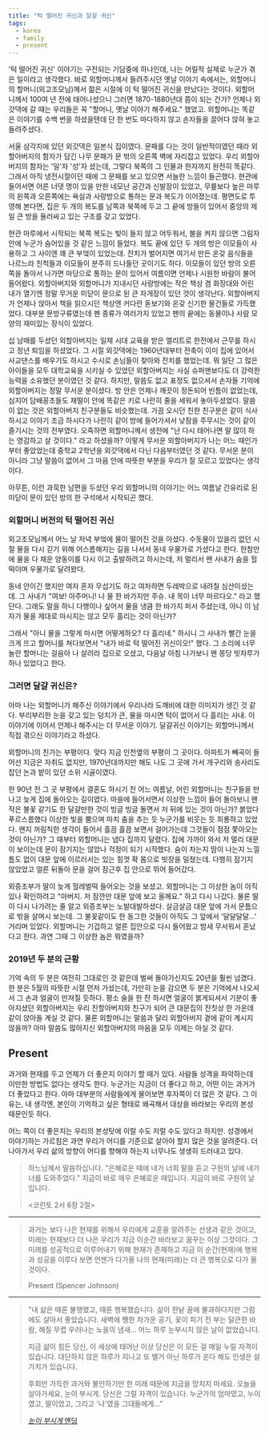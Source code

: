 ```yaml
---
title: "턱 떨어진 귀신과 달걀 귀신"
tags:
  - korea
  - family
  - present
---
```


'턱 떨어진 귀신' 이야기는 구전되는 기담중에 하나인데, 나는 어릴적 실제로 누군가 겪은 일이라고
생각했다. 바로 외할머니께서 들려주시던 옛날 이야기 속에서는,
외할머니의 할머니(외고조모님)께서 젊은 시절에 이 턱 떨어진 귀신을 만났다는 것이다.
외할머니께서 100여 년 전에 태어나셨으니 그러면 1870-1880년대 쯤이 되는 건가?
언제나 외갓댁에 갈 때는 우리들은 꼭 "할머니, 옛날 이야기 해주세요." 했었고.
외할머니는 똑같은 이야기를 수백 번을 하셨을텐데 단 한 번도 마다하지 않고 손자들을 끌어다 앉혀 놓고
들려주셨다.

서울 삼각지에 있던 외갓댁은 일본식 집이였다.
문패를 다는 것이 일반적이였던 때라 외할아버지의 함자가 담긴 나무 문패가 문 밖의 오른쪽 벽에
자리잡고 있었다. 우리 외할아버지의 함자는 '일'자 '성'자 셨는데, 그렇다 북쪽의 그 인물과
한자까지 완전히 똑같다. 그래서 아직 냉전시절이던 때에 그 문패를 보고 있으면 서늘한 느낌이 들곤했다.
현관에 들어서면 어른 너댓 명이 있을 만한 네모난 공간과
신발장이 있었고, 무릎보다 높은 마루의 왼쪽과 오른쪽에는 욕실과
사랑방으로 통하는 문과 복도가 이어졌는데.
평면도로 투영해 본다면, 집은 두 개의 복도를 남쪽과 북쪽에 두고 그 끝에 방들이 있어서
중앙의 제일 큰 방을 둘러싸고 있는 구조를 갖고 있었다.

현관 마루에서 시작되는 북쪽 복도는 빛이 들지 않고 어두워서,
불을 켜지 않으면 그림자 안에 누군가 숨어있을 것 같은 느낌이 들었다.
복도 끝에 있던 두 개의 방은 이모들이 사용하고 그 사이엔 꽤 큰 부엌이 있었는데. 잔치가 벌어지면
여기서 만든 온갖 음식들을 나르느라 친척들과 이모들이 분주히 드나들던 곳이기도 하다.
이모들이 있던 방의 오른쪽을 돌아서 나가면 마당으로 통하는 문이 있어서 여름이면 언제나 시원한 바람이
불어들어왔다.
외할아버지와 외할머니가 지내시던 사랑방에는 작은 책상 겸 화장대와 어린 내가 열기엔 정말 무거운
미닫이 문으로 된 큰 자개장이 있던 것이 생각난다. 외할아버지가 언제나 앉아서 책을 읽으시던 책상엔
커다란 돋보기와 온갖 신기한 물건들로 가득했었다. 대부분 문방구류였는데 펜 종류가 여러가지 있었고
펜의 끝에는 동물이나 사람 모양의 재미있는 장식이 있었다.

십 남매를 두셨던 외할아버지는 일제 시대 교육을 받은 엘리트로 한전에서 근무를 하시고 정년 퇴임을
하셨었다. 그 시절 외갓댁에는 1960년대부터 전축이 이미 집에 있어서 사교댄스를 배우기도 하시고
수시로 손님들이 찾아와 잔치를 했었는데. 뭐 일단 그 많은 아이들을 모두 대학교육을 시키실 수 있었던
외할아버지는 사실 슈퍼맨보다도 더 강력한 능력을 소유했던 분이였던 것 같다.
하지만, 말씀도 없고 표정도 없으셔서 손자들 기억에 외할아버지는 정말 무서운 분이셨다.
방 안은 언제나 깨끗이 정돈되어 빈틈이 없었는데, 심지어 담배꽁초들도 재떨이 안에 똑같은 키로
나란히 줄을 세워서 놓아두셨었다. 말씀이 없는 것은 외할아버지 친구분들도 비슷했는데. 가끔 오시던
친한 친구분은 같이 식사하시고 이야기 조금 하시다가 나란히 같이 방에 들어가셔서 낮잠을 주무시는
것이 같이 즐기시는 것의 전부였다. 오죽하면 외할머니께서 생전에 "난 다시 태어나면 말 많이 하는
영감하고 살 것이다." 라고 하셨을까? 이렇게 무서운 외할아버지가 나는 어느 때인가 부터 좋았었는데
중학교 2학년을 외갓댁에서 다닌 다음부터였던 것 같다. 무서운 분이 아니라
그냥 말씀이 없어서 그 마음 안에 따뜻한 부분을 우리가 잘 모르고 있었다는 생각이다.

아무튼, 이런 과묵한 남편을 두셨던 우리 외할머니의 이야기는
어느 여름날 간유리로 된 미닫이 문이 있던 방의 한 구석에서 시작되곤 했다.

### 외할머니 버전의 턱 떨어진 귀신

외고조모님께서 어느 날 저녁 부엌에 물이 떨어진 것을 아셨다. 수돗물이 있을리 없던 시절
물을 다시 긷기 위해 어스름해지는 길을 나서서 동네 우물가로 가셨다고 한다. 한참만에 물을 다 채운
양동이를 다시 이고 출발하려고 하시는데, 저 멀리서 왠 사내가 숨을 헐떡이며 우물가로 달려왔다.

동네 안이긴 했지만 여자 혼자 무섭기도 하고 여차하면 두레박으로 내려칠 심산이셨는데. 그 사내가
"여보! 아주머니! 나 물 한 바가지만 주슈. 내 목이 너무 마르다오." 라고 했단다.
그래도 말을 하니 다행이나 싶어서 물을 냉큼 한 바가지 퍼서 주셨는데, 아니 이 남자가 물을 제대로
마시지는 않고 모두 흘리는 것이 아닌가?

그래서 "아니 물을 그렇게 마시면 어떻게하오? 다 흘리네."
하시니 그 사내가 빨간 눈을 크게 뜨고 할머니를 쳐다보면서 "내가 바로 턱 떨어진 귀신이오!" 했다.
그 소리에 너무 놀란 할머니는 걸음아 나 살려라 집으로 오셨고,
다음날 아침 나가보니 왠 몽당 빗자루가 하나 있었다고 한다.

### 그러면 달걀 귀신은?

아마 나는 외할머니가 해주신 이야기에서 우리나라 도깨비에 대한 이미지가 생긴 것 같다. 부리부리한
눈을 갖고 있는 덩치가 큰, 물을 마시면 턱이 없어서 다 흘리는 사내. 이 이야기에 이어서 언제나
해주시는 더 무서운 이야기. 달걀귀신 이야기는 외할머니께서 직접 겪으신 이야기라고 하셨다.

외할머니의 친가는 부평이다. 맞다 지금 인천옆의 부평이 그 곳이다. 아파트가 빼곡이 들어선
지금은 자취도 없지만, 1970년대까지만 해도 나도 그 곳에 가서 개구리와 송사리도 잡던 논과 밭이
있던 소위 시골이였다.

한 90년 전 그 곳 부평에서 결혼도 하시기 전 어느 여름날, 어린 외할머니는 친구들을 만나고 늦게
집에 돌아오는 길이였다. 마을에 들어서면서 이상한 느낌이 들어 돌아보니 왠 작은 불꽃 같기도 한
달걀만한 것이 빙글 빙글 돌면서 저 뒤에 있는 것이 아닌가? 붉었다 푸르스름했다 이상한 빛을 뿜으며
마치 춤을 추는 듯 누군가를 비웃는 듯 희롱하고 있었다.
왠지 꺼림칙한 생각이 들어서 흘끔 흘끔 보면서 걸어가는데 그것들이 점점 쫓아오는 것이 아닌가?
그 때부터 외할머니는 냅다 집까지 달렸다. 집에 가까이 와서 저 멀리
대문이 보이는데 문이 잠기지는 않았나 걱정이 되기 시작했다. 숨이 차는지 땀이 나는지 느낄 틈도 없이
대문 앞에 이르러서는 있는 힘껏 확 몸으로 빗장을 밀쳤는데.
다행히 잠기지 않았었고 얼른 뒤돌아 문을 걸어 잠근후 집 안으로 뛰어 들어갔다.

외증조부가 딸이 늦게 헐레벌떡 들어오는 것을 보셨고. 외할머니는 그 이상한 놈이 아직 있나 확인하려고
"아버지. 저 잠깐만 대문 앞에 보고 올께요." 하고 다시 나갔다. 물론 딸이 다시 나가려는 줄 알고
외증조부는 노발대발하셨다. 살금살금 대문 앞에 가서 문틈으로 밖을 살며시 보는데. 그 불꽃같이도 한
동그한 것들이 아직도 그 앞에서 '달달달달...' 거리며 있었다.
외할머니는 기겁하고 얼른 집안으로 다시 들어왔고 밤새 무서워서 혼났다고 한다.
과연 그때 그 이상한 놈은 뭐였을까?

### 2019년 두 분의 근황

기억 속의 두 분은 여전히 그대로인 것 같은데 벌써 돌아가신지도 20년을 훨씬 넘겼다. 한 분은 5월의
따뜻한 시절 먼저 가셨는데, 가만히 눈을 감으면 두 분은 기억에서 나오셔서 그 손과 얼굴이 만져질 듯하다.
평소 술을 한 잔 하시면 얼굴이 붉게되셔서 기분이 좋아지셨던 외할아버지는 우리 친할아버지와
친구가 되어 큰 대문집의 잔칫상 한 가운데 같이 앉아들 계실 것 같다. 물론 외할머니는 말씀과 달리
외할아버지 곁에 같이 계시지 않을까? 아마 말씀도 많아지신 외할아버지의 마음을 모두 이제는
아실 것 같다.



## Present

과거와 현재를 두고 언제가 더 좋은지 이야기 할 때가 있다. 사람들 성격을 파악하는데 이만한 방법도
없다는 생각도 한다. 누군가는 지금이 더 좋다고 하고, 어떤 이는 과거가 더 좋았다고 한다. 아마
대부분의 사람들에게 물어보면 후자쪽이 더 많은 것 같다. 그 이유는, 내 생각엔, 본인이 기억하고 싶은
형태로 왜곡해서 대상을 바라보는 우리의 본성 때문인듯 하다.

어느 쪽이 더 좋은지는 우리의 본성탓에 이럴 수도 저럴 수도 있다고 하지만. 성경에서 이야기하는
가르침은 과연 우리가 어디를 기준으로 살아야 할지 많은 것을 알려준다. 더 나아가서 우리 삶의 방향이
어디를 향해야 하는지 너무나도 생생히 드러내고 있다.

> 하느님께서 말씀하십니다. "은혜로운 때에 내가 너희 말을 듣고
구원의 날에 내가 너를 도와주었다." 지금이 바로 매우 은혜로운 때입니다. 지금이 바로
구원의 날입니다.
> 
> \<코린토 2서 6장 2절\>

---

> 과거는 보다 나은 현재를 위해서 우리에게 교훈을 알려주는 선생과 같은 것이고,
> 미래는 현재보다 더 나은 우리가 지금 이순간 바라보고 꿈꾸는 이상 그것이다.
> 그 미래를 성공적으로 이루어내기 위해 현재가 존재하고 지금 이 순간(현재)에 행복과 성공을 이루다 보면
> 언젠가 다가올 나의 현재(미래)는 더 큰 행복으로 다가 올 것이다.
>
> Present (Spencer Johnson)

---

> "내 삶은 때론 불행했고, 때론 행복했습니다.
> 삶이 한낱 꿈에 불과하다지만 그럼에도 살아서 좋았습니다.
> 새벽에 쨍한 차가운 공기, 꽃이 피기 전 부는 달큰한 바람, 해질 무렵 우러나는 노을의 냄새...
> 어느 하루 눈부시지 않은 날이 없었습니다.
>
> 지금 삶이 힘든 당신, 이 세상에 태어난 이상 당신은 이 모든 걸 매일 누릴 자격이 있습니다.
> 대단하지 않은 하루가 지나고 또 별거 아닌 하루가 온다 해도 인생은 살 가치가 있습니다.
>
> 후회만 가득한 과거와 불안하기만 한 미래 때문에 지금을 망치지 마세요.
> 오늘을 살아가세요, 눈이 부시게.
> 당신은 그럴 자격이 있습니다.
> 누군가의 엄마였고, 누이였고, 딸이었고,
> 그리고 '나'였을 그대들에게..."
>
> [*눈이 부시게* 엔딩](http://tv.jtbc.joins.com/dazzling "눈이 부시게 엔딩")

